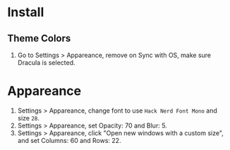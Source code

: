# Install

## Theme Colors
1. Go to Settings > Appareance, remove on Sync with OS, make sure Dracula is selected.

# Appareance
1. Settings > Appareance, change font to use `Hack Nerd Font Mono` and size `28`.
1. Settings > Appareance, set Opacity: 70 and Blur: 5.
1. Settings > Appareance, click "Open new windows with a custom size", and set Columns: 60 and Rows: 22.